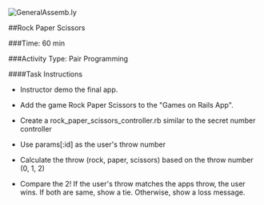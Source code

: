 ![GeneralAssemb.ly](http://studio.generalassemb.ly/GA_Slide_Assets/Exercise_icon_md.png)


##Rock Paper Scissors

###Time: 60 min

###Activity Type: Pair Programming

####Task Instructions

*	Instructor demo the final app.

* Add the game Rock Paper Scissors to the "Games on Rails App".

*	Create a rock_paper_scissors_controller.rb similar to the secret number controller

*	Use params[:id] as the user's throw number

* Calculate the throw (rock, paper, scissors) based on the throw number (0, 1, 2)

*	Compare the 2! If the user's throw matches the apps throw, the user wins. If both are same, show a tie. Otherwise, show a loss message.
